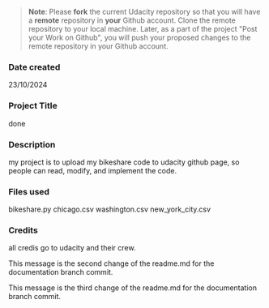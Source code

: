 >**Note**: Please **fork** the current Udacity repository so that you will have a **remote** repository in **your** Github account. Clone the remote repository to your local machine. Later, as a part of the project "Post your Work on Github", you will push your proposed changes to the remote repository in your Github account.

### Date created
23/10/2024

### Project Title
done

### Description
my project is to upload my bikeshare code to udacity github page, so people can read, modify, and implement the code.

### Files used
bikeshare.py
chicago.csv
washington.csv
new_york_city.csv

### Credits
all credis go to udacity and their crew.

This message is the second change of the readme.md for the documentation branch commit.

This message is the third change of the readme.md for the documentation branch commit.